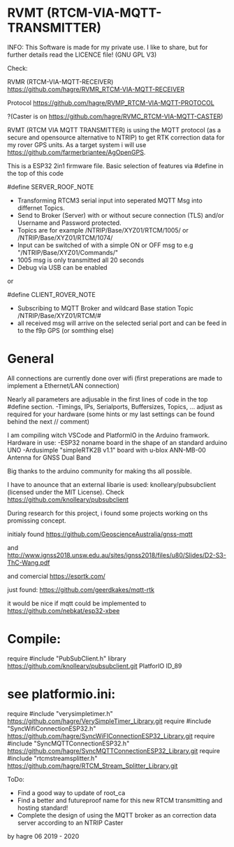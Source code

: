 # RVMT (RTCM-VIA-MQTT-TRANSMITTER)
INFO: This Software is made for my private use. I like to share, but for further details read the LICENCE file! (GNU GPL V3)

Check:  

RVMR (RTCM-VIA-MQTT-RECEIVER) https://github.com/hagre/RVMR_RTCM-VIA-MQTT-RECEIVER

Protocol https://github.com/hagre/RVMP_RTCM-VIA-MQTT-PROTOCOL 

?(Caster is on https://github.com/hagre/RVMC_RTCM-VIA-MQTT-CASTER)

RVMT (RTCM VIA MQTT TRANSMITTER) is using the MQTT protocol (as a secure and opensource alternative to NTRIP) to get RTK correction data for my rover GPS units.
As a target system i will use https://github.com/farmerbriantee/AgOpenGPS.

This is a ESP32 2in1 firmware file.
Basic selection of features via #define in the top of this code

#define SERVER_ROOF_NOTE
 
* Transforming RTCM3 serial input into seperated MQTT Msg into differnet Topics. 
* Send to Broker (Server) with or without secure connection (TLS) and/or Username and Password protected.
* Topics are for example /NTRIP/Base/XYZ01/RTCM/1005/ or /NTRIP/Base/XYZ01/RTCM/1074/
* Input can be switched of with a simple ON or OFF msg to e.g "/NTRIP/Base/XYZ01/Commands/"
* 1005 msg is only transmitted all 20 seconds
* Debug via USB can be enabled

or

#define CLIENT_ROVER_NOTE
 
* Subscribing to MQTT Broker and wildcard Base station Topic /NTRIP/Base/XYZ01/RTCM/#
* all received msg will arrive on the selected serial port and can be feed in to the f9p GPS (or somthing else)

# General
All connections are currently done over wifi (first preperations are made to implement a Ethernet/LAN connection)

Nearly all parameters are adjusable in the first lines of code in the top #define section.
-Timings, IPs, Serialports, Buffersizes, Topics, ... adjust as required for your hardware (some hints or my last settings can be found behind the next // comment)

I am compiling witch VSCode and PlatformIO in the Arduino framwork.
Hardware in use:
-ESP32 noname board in the shape of an standard arduino UNO
-Ardusimple "simpleRTK2B v1.1" board with u-blox ANN-MB-00 Antenna for GNSS Dual Band

Big thanks to the arduino community for making ths all possible.

I have to anounce that an external libarie is used: 
knolleary/pubsubclient  (licensed under the MIT License). 
Check https://github.com/knolleary/pubsubclient

During research for this project, i found some projects working on ths promissing concept.

initialy found
https://github.com/GeoscienceAustralia/gnss-mqtt

and
http://www.ignss2018.unsw.edu.au/sites/ignss2018/files/u80/Slides/D2-S3-ThC-Wang.pdf

and comercial
https://esprtk.com/

just found:
https://github.com/geerdkakes/mqtt-rtk

it would be nice if mqtt could be implemented to
https://github.com/nebkat/esp32-xbee 


# Compile:

require #include "PubSubClient.h" library https://github.com/knolleary/pubsubclient.git PlatforIO ID_89

# see platformio.ini:

require #include "verysimpletimer.h"  https://github.com/hagre/VerySimpleTimer_Library.git
require #include "SyncWifiConnectionESP32.h"  https://github.com/hagre/SyncWiFIConnectionESP32_Library.git
require #include "SyncMQTTConnectionESP32.h" https://github.com/hagre/SyncMQTTConnectionESP32_Library.git
require #include "rtcmstreamsplitter.h" https://github.com/hagre/RTCM_Stream_Splitter_Library.git


ToDo:
* Find a good way to update of root_ca 
* Find a better and futureproof name for this new RTCM transmitting and hosting standard!
* Complete the design of using the MQTT broker as an correction data server according to an NTRIP Caster

by hagre 
06 2019 - 2020 
